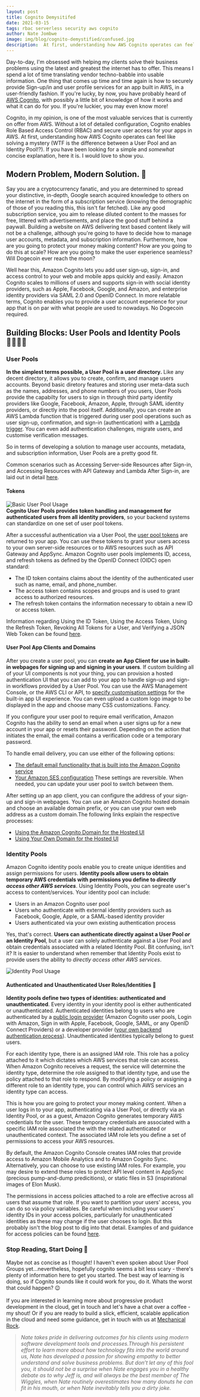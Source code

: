 ```yaml
---
layout: post
title: Cognito Demysitifed
date: 2021-03-15
tags: rbac serverless security aws cognito
author: Nate Jombwe
image: img/blog/cognito-demystified/confused.jpg
description:  At first, understanding how AWS Cognito operates can feel like solving a mystery. If you have been looking for a simple and concise explanation, here it is.  
---
```


Day-to-day, I'm obsessed with helping my clients solve their business problems using the latest and greatest the internet has to offer. This means I spend a lot of time translating vendor techno-babble into usable information. One thing that comes up time and time again is how to securely provide Sign-up/in and user profile services for an app built in AWS, in a user-friendly fashion. If you're lucky, by now, you have probably heard of [AWS Cognito](https://aws.amazon.com/cognito/), with possibly a little bit of knowledge of how it works and what it can do for you. If you're luckier, you may even know more!

Cognito, in my opinion, is one of the most valuable services that is currently on offer from AWS. Without a lot of detailed configuration, Cognito enables Role Based Access Control (RBAC) and secure user access for your apps in AWS. At first, understanding how AWS Cognito operates can feel like solving a mystery (WTF is the difference between a User Pool and an Identity Pool!?). If you have been looking for a simple and *somewhat* concise explanation, here it is. I would love to show you. 

## Modern Problem, Modern Solution. 🚀

Say you are a cryptocurrency fanatic, and you are determined to spread your distinctive, in-depth, Google search acquired knowledge to others on the internet in the form of a subscription service (knowing the demographic of those of you reading this, this isn't far fetched). Like any good subscription service, you aim to release diluted content to the masses for free, littered with advertisements, and place the good stuff behind a paywall. Building a website on AWS delivering text based content likely will not be a challenge, although you're going to have to decide how to manage user accounts, metadata, and subscription information. Furthermore, how are you going to protect your money making content?  How are you going to do this at scale? How are you going to make the user experience seamless? Will Dogecoin ever reach the moon?

Well hear this, Amazon Cognito lets you add user sign-up, sign-in, and access control to your web and mobile apps quickly and easily. Amazon Cognito scales to millions of users and supports sign-in with social identity providers, such as Apple, Facebook, Google, and Amazon, and enterprise identity providers via SAML 2.0 and OpenID Connect. In more relatable terms, Cognito enables you to provide a user account experience for your app that is on par with what people are used to nowadays. No Dogecoin required.


## Building Blocks: User Pools and Identity Pools 👨‍👩‍👧‍👦

### User Pools

**In the simplest terms possible, a User Pool is a user directory.** Like any decent directory, it allows you to create, confirm, and manage users accounts. Beyond basic diretory features and storing user meta-data such as the names, addresses, and phone numbers of you users, User Pools provide the capabilty for users to sign in through third party identity providers like Google, Facebook, Amazon, Apple, through SAML identity providers, or directly into the pool itself. Additionally, you can create an AWS Lambda function that is triggered during user pool operations such as user sign-up, confirmation, and sign-in (authentication) with a [Lambda trigger](https://docs.aws.amazon.com/cognito/latest/developerguide/cognito-user-identity-pools-working-with-aws-lambda-triggers.html). You can even add authentication challenges, migrate users, and customise verification messages.

So in terms of developing a solution to manage user accounts, metadata, and subscription information, User Pools are a pretty good fit. 

Common scenarios such as Accessing Server-side Resources after Sign-in, and Accessing Resources with API Gateway and Lambda After Sign-in, are laid out in detail [here](https://docs.aws.amazon.com/cognito/latest/developerguide/accessing-resources.html).

#### Tokens 
![Basic User Pool Usage](/img/blog/cognito-demystified/scenario-authentication-cup.png)  <br />
**Cognito User Pools provides token handling and management for authenticated users from all identity providers**, so your backend systems can standardize on one set of user pool tokens. 

After a successful authentication via a User Pool, the [user pool tokens](https://docs.aws.amazon.com/cognito/latest/developerguide/amazon-cognito-user-pools-using-tokens-with-identity-providers.html) are returned to your app. You can use these tokens to grant your users access to your own server-side resources or to AWS resources such as API Gateway and AppSync. Amazon Cognito user pools implements ID, access, and refresh tokens as defined by the OpenID Connect (OIDC) open standard:
- The ID token contains claims about the identity of the authenticated user such as name, email, and phone_number.
- The access token contains scopes and groups and is used to grant access to authorized resources.
- The refresh token contains the information necessary to obtain a new ID or access token. 

Information regarding Using the ID Token, Using the Access Token, Using the Refresh Token, Revoking All Tokens for a User, and Verifying a JSON Web Token can be found [here](https://docs.aws.amazon.com/cognito/latest/developerguide/amazon-cognito-user-pools-using-tokens-with-identity-providers.html).

#### User Pool App Clients and Domains
After you create a user pool, you can **create an App Client for use in built-in webpages for signing up and signing in your users**. 
If custom building all of your UI components is not your thing, you can provision a hosted authentication UI that you can add to your app to handle sign-up and sign-in workflows provided by a User Pool. You can use the AWS Management Console, or the AWS CLI or API, to [specify customisation settings](https://docs.aws.amazon.com/cognito/latest/developerguide/cognito-user-pools-app-ui-customization.html) for the built-in app UI experience. You can even upload a custom logo image to be displayed in the app and choose many CSS customizations. Fancy.

If you configure your user pool to require email verification, Amazon Cognito has the ability to send an email when a user signs up for a new account in your app or resets their password. Depending on the action that initiates the email, the email contains a verification code or a temporary password.

To handle email delivery, you can use either of the following options:
- [The default email functionality that is built into the Amazon Cognito service](https://docs.aws.amazon.com/cognito/latest/developerguide/user-pool-email.html#user-pool-email-default)
- [Your Amazon SES configuration](https://docs.aws.amazon.com/cognito/latest/developerguide/user-pool-email.html#user-pool-email-developer)
These settings are reversible. When needed, you can update your user pool to switch between them.

After setting up an app client, you can configure the address of your sign-up and sign-in webpages. You can use an Amazon Cognito hosted domain and choose an available domain prefix, or you can use your own web address as a custom domain.The following links explain the respective processes:

 - [Using the Amazon Cognito Domain for the Hosted UI](https://docs.aws.amazon.com/cognito/latest/developerguide/cognito-user-pools-assign-domain-prefix.html)
 - [Using Your Own Domain for the Hosted UI](https://docs.aws.amazon.com/cognito/latest/developerguide/cognito-user-pools-add-custom-domain.html)


### Identity Pools

Amazon Cognito identity pools enable you to create unique identities and assign permissions for users. **Identity pools allow users to obtain temporary AWS credentials with permissions you define to *directly access other AWS services***.  Using Identity Pools, you can segreate user's access to content/services. Your identity pool can include:

- Users in an Amazon Cognito user pool
- Users who authenticate with external identity providers such as Facebook, Google, Apple, or a SAML-based identity provider
- Users authenticated via your own existing authentication process

Yes, that's correct. **Users can authenticate directly against a User Pool *or* an Identity Pool**, but a user can solely authenticate against a User Pool and obtain credentials associated with a related Identity Pool. Bit confusing, isn't it? It is easier to understand when remember that Identity Pools exist to provide users the ability to *directly access other AWS services*.

![Identity Pool Usage](/img/blog/cognito-demystified/scenario-Identity.png)   <br />


#### Authenticated and Unauthenticated User Roles/Identities 🔐

**Identity pools define two types of identities: authenticated and unauthenticated**. Every identity in your identity pool is either authenticated or unauthenticated. Authenticated identities belong to users who are authenticated by a [public login provider](https://docs.aws.amazon.com/cognito/latest/developerguide/external-identity-providers.html) (Amazon Cognito user pools, Login with Amazon, Sign in with Apple, Facebook, Google, SAML, or any OpenID Connect Providers) or a developer provider ([your own backend authentication process](https://docs.aws.amazon.com/cognito/latest/developerguide/developer-authenticated-identities.html)). Unauthenticated identities typically belong to guest users.

For each identity type, there is an assigned IAM role. This role has a policy attached to it which dictates which AWS services that role can access. When Amazon Cognito receives a request, the service will determine the identity type, determine the role assigned to that identity type, and use the policy attached to that role to respond. By modifying a policy or assigning a different role to an identity type, you can control which AWS services an identity type can access.

This is how you are going to protect your money making content. When a user logs in to your app, authenticating via a User Pool, or directly via an Identity Pool, or as a guest, Amazon Cognito generates temporary AWS credentials for the user. These temporary credentials are associated with a specific IAM role associated the with the related authenticated or unauthenticated context. The associated IAM role lets you define a set of permissions to access your AWS resources. 

By default, the Amazon Cognito Console creates IAM roles that provide access to Amazon Mobile Analytics and to Amazon Cognito Sync. Alternatively, you can choose to use existing IAM roles. For example, you may desire to extend these roles to protect API level content in AppSync (precious pump-and-dump predicitions), or static files in S3 (inspirational images of Elon Musk).

The permissions in access policies attached to a role are effective across all users that assume that role. If you want to partition your users' access, you can do so via policy variables. Be careful when including your users' identity IDs in your access policies, particularly for unauthenticated identities as these may change if the user chooses to login. But this probably isn't the blog post to dig into that detail. Examples of and guidance for access policies can be found [here](https://docs.aws.amazon.com/cognito/latest/developerguide/iam-roles.html).


### Stop Reading, Start Doing 😤

Maybe not as concise as I thought! I haven't even spoken about User Pool Groups yet...nevertheless, hopefully cognito seems a bit less scary - there's plenty of information here to get you started. The best way of learning is doing, so if Cognito sounds like it could work for you, do it. Whats the worst that could happen? 😉
<br /><br />
If you are interested in learning more about progressive product development in the cloud, get in touch and let's have a chat over a coffee - my shout!  Or if you are ready to build a slick, efficient, scalable application in the cloud and need some guidance, get in touch with us at [Mechanical Rock](https://mechanicalrock.io/lets-get-started).



> *Nate takes pride in delivering outcomes for his clients using modern software development tools and processes.Through his persistent effort to learn more about how technology fits into the world around us, Nate has developed a passion for showing empathy to better understand and solve business problems. But don’t let any of this fool you, it should not be a surprise when Nate engages you in a healthy debate as to why Jeff is, and will always be the best member of The Wiggles, when Nate routinely overestimates how many donuts he can fit in his mouth, or when Nate inevitably tells you a dirty joke.*